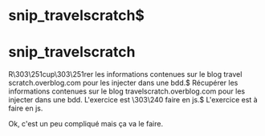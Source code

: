 # snip_travelscratch$
# snip_travelscratch
R\303\251cup\303\251rer les informations contenues sur le blog travel\
scratch.overblog.com pour les injecter dans une bdd.$
Récupérer les informations contenues sur le blog travelscratch.overblog.com pour les injecter dans une bdd.
L'exercice est \303\240 faire en js.$
L'exercice est à faire en js.

Ok, c'est un peu compliqué mais ça va le faire.
